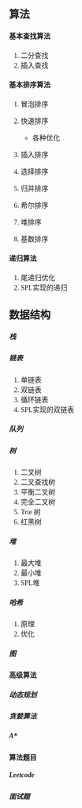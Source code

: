 <font face="黑体">

## 算法

#### 基本查找算法
1. 二分查找
2. 插入查找

#### 基本排序算法
1. 冒泡排序
2. 快速排序
    * 各种优化

3. 插入排序
4. 选择排序
5. 归并排序
6. 希尔排序
7. 堆排序
8. 基数排序


#### 递归算法
1. 尾递归优化
2. SPL实现的递归

## 数据结构

##### 栈

##### 链表
1. 单链表
2. 双链表
3. 循环链表
4. SPL实现的双链表

##### 队列

##### 树
1. 二叉树
2. 二叉查找树
3. 平衡二叉树
4. 完全二叉树
5. Trie 树
6. 红黑树

##### 堆
1. 最大堆
2. 最小堆
3. SPL堆

##### 哈希
1. 原理
2. 优化

##### 图


#### 高级算法

##### 动态规划

##### 贪婪算法

##### A*

#### 算法题目

##### Leetcode

##### 面试题



</font>